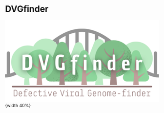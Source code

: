 # DVGfinder
![](https://github.com/MJmaolu/DVGfinder/blob/main/LOGO%20DVGfinder_marron.png){width 40%}
